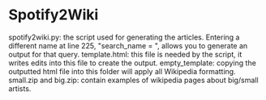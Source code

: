 # Spotify2Wiki

spotify2wiki.py: the script used for generating the articles. Entering a different name at line 225, "search_name = ", allows you to generate an output for that query.
template.html: this file is needed by the script, it writes edits into this file to create the output.
empty_template: copying the outputted html file into this folder will apply all Wikipedia formatting.
small.zip and big.zip: contain examples of wikipedia pages about big/small artists.
